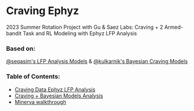 # Craving Ephyz
2023 Summer Rotation Project with Gu &amp; Saez Labs: Craving + 2 Armed-bandit Task and RL Modeling with Ephyz LFP Analysis


### Based on:
[@seqasim's LFP Analysis Models](https://github.com/seqasim/LFPAnalysis) & 
[@kulkarnik's Bayesian Craving Models](https://github.com/kulkarnik/bayesian-craving-models)

### Table of Contents:
  * [Craving Data Ephyz LFP Analysis](/CB_Craving_LFP_Analysis.ipynb)
  * [Craving + Bayesian Models Analysis](TBD)
  * [Minerva walkthrough](TBD)
